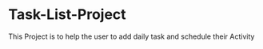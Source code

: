 # Task-List-Project
This Project is to help the user to add daily task and schedule their Activity 
